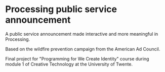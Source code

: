 # Processing public service announcement 
A public service announcement made interactive and more meaningful in Processing.

Based on the wildfire prevention campaign from the American Ad Council.

Final project for "Programming for We Create Identity" course during module 1 of Creative Technology at the University of Twente.

